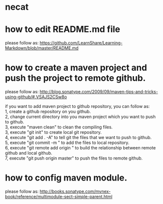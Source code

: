 # necat
# how to edit README.md file
please follow as: https://github.com/LearnShare/Learning-Markdown/blob/master/README.md

# how to create a maven project and push the project to remote github.
please follow as: http://blog.sonatype.com/2009/09/maven-tips-and-tricks-using-github/#.VSAJS2CSw8o

if you want to add maven project to github repository, you can follow as:<br />
1, create a github repository on you github.<br />
2, change current directory into you maven project which you want to push to github.<br />
3, execute "maven clean" to clean the compiling files.<br />
3, execute "git init" to create local git repository.<br />
4, execute "git add . -A" to tell git the files that we want to push to github.<br />
5, execute "git commit -m <comments>" to add the files to local repository.<br />
6, execute "git remote add origin <github path>" to build the relationship between remote github and local github.<br />
7, execute "git push origin master" to push the files to remote github.<br />

# how to config maven module.
please follow as: http://books.sonatype.com/mvnex-book/reference/multimodule-sect-simple-parent.html
